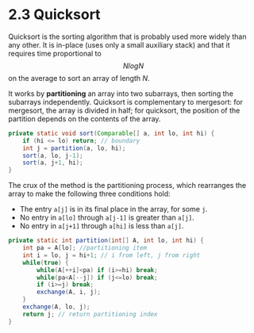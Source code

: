 # 2.3 Quicksort

Quicksort is the sorting algorithm that is probably used more widely than any other. It is in-place \(uses only a small auxiliary stack\) and that it requires time proportional to $$NlogN$$ on the average to sort an array of length _N_.

It works by **partitioning** an array into two subarrays, then sorting the subarrays independently. Quicksort is complementary to mergesort: for mergesort, the array is divided in half; for quicksort, the position of the partition depends on the contents of the array.

```java
private static void sort(Comparable[] a, int lo, int hi) { 
    if (hi <= lo) return; // boundary
    int j = partition(a, lo, hi);
    sort(a, lo, j-1);
    sort(a, j+1, hi);
}
```

The crux of the method is the partitioning process, which rearranges the array to make the following three conditions hold:

* The entry `a[j]` is in its final place in the array, for some `j`.
* No entry in `a[lo]` through `a[j-1]` is greater than `a[j]`.
* No entry in `a[j+1]` through `a[hi]` is less than `a[j]`.

```java
private static int partition(int[] A, int lo, int hi) {
    int pa = A[lo]; //partitioning item
    int i = lo, j = hi+1; // i from left, j from right
    while(true) {
        while(A[++i]<pa) if (i>=hi) break;
        while(pa<A[--j]) if (j<=lo) break;
        if (i>=j) break;
        exchange(A, i, j);
    }
    exchange(A, lo, j);
    return j; // return partitioning index
}
```



